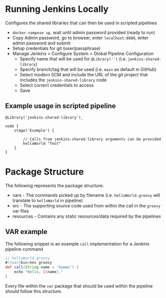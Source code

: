 # Running Jenkins Locally

Configures the shared libraries that can then be used in scripted pipelines

- `docker-compose up`, wait until admin password provided (ready to run)
- Copy Admin password, go to browser, enter `localhost:8080`, enter admin password and submit
- Setup credentials for git (user/passphrase)
- Manage Jenkins > Configure System > Global Pipeline Configuration
  - Specify name that will be used for `@Library('')` (i.e. `jenkins-shared-library`)
  - Specify branch/tag that will be used (i.e. `main` as default in GitHub)
  - Select modern SCM and include the URL of the git project that includes the `jenkins-shared-library` code
  - Select correct credentials to access 
  - Save

## Example usage in scripted pipeline

```Jenkinsfile
@Library('jenkins-shared-library')_

node {
    stage('Example') {
  
        // Calls from jenkins-shared-library arguments can be provided
        helloWorld "Test"
    }
}
```

# Package Structure

The following represents the package structure:

- vars - The commands picked up by filename (i.e. `helloWorld.groovy` will translate to `helloWorld` in pipeline)
- src - The supporting source code used from within the call in the `groovy` var files
- resources - Contains any static resources/data required by the pipelines

## VAR example

The following snippet is an example `call` implementation for a Jenkins pipeline command

```groovy
// helloWorld.groovy
#!/usr/bin/env groovy
def call(String name = 'human') {
    echo "Hello, ${name}."
}
```

Every file within the `var` package that should be used within the pipeline should follow this structure. 


